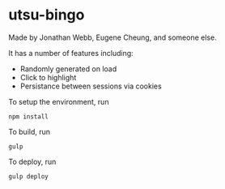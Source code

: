 # utsu-bingo

Made by Jonathan Webb, Eugene Cheung, and someone else.

It has a number of features including:
* Randomly generated on load
* Click to highlight
* Persistance between sessions via cookies

To setup the environment, run
```shell
npm install
```

To build, run
```shell
gulp
```

To deploy, run
```shell
gulp deploy
```
